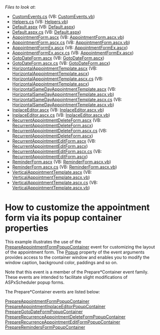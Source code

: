 <!-- default file list -->
*Files to look at*:

* [CustomEvents.cs](./CS/WebSite/App_Code/CustomEvents.cs) (VB: [CustomEvents.vb](./VB/WebSite/App_Code/CustomEvents.vb))
* [Helpers.cs](./CS/WebSite/App_Code/Helpers.cs) (VB: [Helpers.vb](./VB/WebSite/App_Code/Helpers.vb))
* [Default.aspx](./CS/WebSite/Default.aspx) (VB: [Default.aspx](./VB/WebSite/Default.aspx))
* [Default.aspx.cs](./CS/WebSite/Default.aspx.cs) (VB: [Default.aspx](./VB/WebSite/Default.aspx))
* [AppointmentForm.ascx](./CS/WebSite/DevExpress/ASPxSchedulerForms/AppointmentForm.ascx) (VB: [AppointmentForm.ascx.vb](./VB/WebSite/DevExpress/ASPxSchedulerForms/AppointmentForm.ascx.vb))
* [AppointmentForm.ascx.cs](./CS/WebSite/DevExpress/ASPxSchedulerForms/AppointmentForm.ascx.cs) (VB: [AppointmentForm.ascx.vb](./VB/WebSite/DevExpress/ASPxSchedulerForms/AppointmentForm.ascx.vb))
* [AppointmentFormEx.ascx](./CS/WebSite/DevExpress/ASPxSchedulerForms/AppointmentFormEx.ascx) (VB: [AppointmentFormEx.ascx](./VB/WebSite/DevExpress/ASPxSchedulerForms/AppointmentFormEx.ascx))
* [AppointmentFormEx.ascx.cs](./CS/WebSite/DevExpress/ASPxSchedulerForms/AppointmentFormEx.ascx.cs) (VB: [AppointmentFormEx.ascx](./VB/WebSite/DevExpress/ASPxSchedulerForms/AppointmentFormEx.ascx))
* [GotoDateForm.ascx](./CS/WebSite/DevExpress/ASPxSchedulerForms/GotoDateForm.ascx) (VB: [GotoDateForm.ascx](./VB/WebSite/DevExpress/ASPxSchedulerForms/GotoDateForm.ascx))
* [GotoDateForm.ascx.cs](./CS/WebSite/DevExpress/ASPxSchedulerForms/GotoDateForm.ascx.cs) (VB: [GotoDateForm.ascx](./VB/WebSite/DevExpress/ASPxSchedulerForms/GotoDateForm.ascx))
* [HorizontalAppointmentTemplate.ascx](./CS/WebSite/DevExpress/ASPxSchedulerForms/HorizontalAppointmentTemplate.ascx) (VB: [HorizontalAppointmentTemplate.ascx](./VB/WebSite/DevExpress/ASPxSchedulerForms/HorizontalAppointmentTemplate.ascx))
* [HorizontalAppointmentTemplate.ascx.cs](./CS/WebSite/DevExpress/ASPxSchedulerForms/HorizontalAppointmentTemplate.ascx.cs) (VB: [HorizontalAppointmentTemplate.ascx](./VB/WebSite/DevExpress/ASPxSchedulerForms/HorizontalAppointmentTemplate.ascx))
* [HorizontalSameDayAppointmentTemplate.ascx](./CS/WebSite/DevExpress/ASPxSchedulerForms/HorizontalSameDayAppointmentTemplate.ascx) (VB: [HorizontalSameDayAppointmentTemplate.ascx.vb](./VB/WebSite/DevExpress/ASPxSchedulerForms/HorizontalSameDayAppointmentTemplate.ascx.vb))
* [HorizontalSameDayAppointmentTemplate.ascx.cs](./CS/WebSite/DevExpress/ASPxSchedulerForms/HorizontalSameDayAppointmentTemplate.ascx.cs) (VB: [HorizontalSameDayAppointmentTemplate.ascx.vb](./VB/WebSite/DevExpress/ASPxSchedulerForms/HorizontalSameDayAppointmentTemplate.ascx.vb))
* [InplaceEditor.ascx](./CS/WebSite/DevExpress/ASPxSchedulerForms/InplaceEditor.ascx) (VB: [InplaceEditor.ascx.vb](./VB/WebSite/DevExpress/ASPxSchedulerForms/InplaceEditor.ascx.vb))
* [InplaceEditor.ascx.cs](./CS/WebSite/DevExpress/ASPxSchedulerForms/InplaceEditor.ascx.cs) (VB: [InplaceEditor.ascx.vb](./VB/WebSite/DevExpress/ASPxSchedulerForms/InplaceEditor.ascx.vb))
* [RecurrentAppointmentDeleteForm.ascx](./CS/WebSite/DevExpress/ASPxSchedulerForms/RecurrentAppointmentDeleteForm.ascx) (VB: [RecurrentAppointmentDeleteForm.ascx](./VB/WebSite/DevExpress/ASPxSchedulerForms/RecurrentAppointmentDeleteForm.ascx))
* [RecurrentAppointmentDeleteForm.ascx.cs](./CS/WebSite/DevExpress/ASPxSchedulerForms/RecurrentAppointmentDeleteForm.ascx.cs) (VB: [RecurrentAppointmentDeleteForm.ascx](./VB/WebSite/DevExpress/ASPxSchedulerForms/RecurrentAppointmentDeleteForm.ascx))
* [RecurrentAppointmentEditForm.ascx](./CS/WebSite/DevExpress/ASPxSchedulerForms/RecurrentAppointmentEditForm.ascx) (VB: [RecurrentAppointmentEditForm.ascx](./VB/WebSite/DevExpress/ASPxSchedulerForms/RecurrentAppointmentEditForm.ascx))
* [RecurrentAppointmentEditForm.ascx.cs](./CS/WebSite/DevExpress/ASPxSchedulerForms/RecurrentAppointmentEditForm.ascx.cs) (VB: [RecurrentAppointmentEditForm.ascx](./VB/WebSite/DevExpress/ASPxSchedulerForms/RecurrentAppointmentEditForm.ascx))
* [ReminderForm.ascx](./CS/WebSite/DevExpress/ASPxSchedulerForms/ReminderForm.ascx) (VB: [ReminderForm.ascx.vb](./VB/WebSite/DevExpress/ASPxSchedulerForms/ReminderForm.ascx.vb))
* [ReminderForm.ascx.cs](./CS/WebSite/DevExpress/ASPxSchedulerForms/ReminderForm.ascx.cs) (VB: [ReminderForm.ascx.vb](./VB/WebSite/DevExpress/ASPxSchedulerForms/ReminderForm.ascx.vb))
* [VerticalAppointmentTemplate.ascx](./CS/WebSite/DevExpress/ASPxSchedulerForms/VerticalAppointmentTemplate.ascx) (VB: [VerticalAppointmentTemplate.ascx.vb](./VB/WebSite/DevExpress/ASPxSchedulerForms/VerticalAppointmentTemplate.ascx.vb))
* [VerticalAppointmentTemplate.ascx.cs](./CS/WebSite/DevExpress/ASPxSchedulerForms/VerticalAppointmentTemplate.ascx.cs) (VB: [VerticalAppointmentTemplate.ascx.vb](./VB/WebSite/DevExpress/ASPxSchedulerForms/VerticalAppointmentTemplate.ascx.vb))
<!-- default file list end -->
# How to customize the appointment form via its popup container properties


<p>This example illustrates the use of the <a href="http://documentation.devexpress.com/#AspNet/DevExpressWebASPxSchedulerASPxScheduler_PrepareAppointmentFormPopupContainertopic">PrepareAppointmentFormPopupContainer</a> event for customizing the layout of the appointment form. The <a href="http://documentation.devexpress.com/#AspNet/DevExpressWebASPxSchedulerASPxSchedulerPrepareFormPopupContainerEventArgs_Popuptopic">Popup</a> property of the event arguments provides access to the container window and enables you to modify the window caption, background color, paddings and so on.</p><p>Note that this event is a member of the Prepare*Container event family. These events are intended to facilitate slight modifications of ASPxScheduler popup forms.</p><p>The Prepare*Container events are listed below:</p><p><a href="http://documentation.devexpress.com/#AspNet/DevExpressWebASPxSchedulerASPxScheduler_PrepareAppointmentFormPopupContainertopic">PrepareAppointmentFormPopupContainer</a><br />
<a href="http://documentation.devexpress.com/#AspNet/DevExpressWebASPxSchedulerASPxScheduler_PrepareAppointmentInplaceEditorPopupContainertopic">PrepareAppointmentInplaceEditorPopupContainer</a> <br />
<a href="help://DevExpress.NETv9.1/DevExpress.ASPxScheduler/DevExpressWebASPxSchedulerASPxScheduler_PrepareGotoDateFormPopupContainertopic.htm">PrepareGotoDateFormPopupContainer</a> <br />
<a href="http://documentation.devexpress.com/#AspNet/DevExpressWebASPxSchedulerASPxScheduler_PrepareRecurrenceAppointmentDeleteFormPopupContainertopic">PrepareRecurrenceAppointmentDeleteFormPopupContainer</a> <br />
<a href="http://documentation.devexpress.com/#AspNet/DevExpressWebASPxSchedulerASPxScheduler_PrepareRecurrenceAppointmentEditFormPopupContainertopic">PrepareRecurrenceAppointmentEditFormPopupContainer</a> <br />
<a href="http://documentation.devexpress.com/#AspNet/DevExpressWebASPxSchedulerASPxScheduler_PrepareRemindersFormPopupContainertopic">PrepareRemindersFormPopupContainer</a></p>

<br/>


